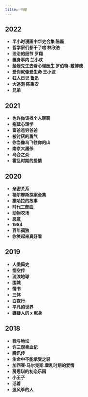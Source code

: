 ```yaml
---
title: 书单
---
```


## 2022

- **半小时漫画中华史合集 陈磊**
- **哲学家们都干了啥 林欣浩**
- **法治的细节 罗翔**
- **置身事内 兰小欢**
- **蛤蟆先生去看心理医生 罗伯特-戴博德**
- **爱你就像爱生命 王小波**
- **狂人日记 鲁迅**
- **大逃港 陈秉安**
- **兄弟**

## 2021

- **也许你该找个人聊聊**
- **拖延心理学**
- **富爸爸穷爸爸**
- **被讨厌的勇气**
- **你当像鸟飞往你的山**
- **南京大屠杀**
- **乌合之众**
- **霍乱时期的爱情**

## 2020

- **亲密关系**
- **福尔摩斯探案全集**
- **撒哈拉的故事**
- **时代三部曲**
- **动物农场**
- **恶意**
- **1984**
- **百年孤独**
- **你笑起来真好看**

## 2019

- **人类简史**
- **悟空传**
- **流浪地球**
- **围城**
- **情书**
- **三体**
- **白夜行**
- **平凡的世界**
- **嫌疑人的 x 献身**

## 2018

- **我与地坛**
- **许三观卖血记**
- **腾讯传**
- **生命中不能承受之轻**
- **加西亚·马尔克斯.霍乱时期的爱情**
- **房思琪的初恋乐园**
- **小王子**
- **活着**
- **追风筝的人**
